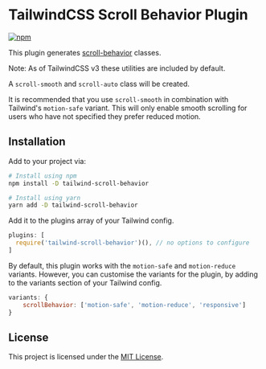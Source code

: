 # TailwindCSS Scroll Behavior Plugin

[![npm](https://img.shields.io/npm/v/tailwind-scroll-behavior.svg?style=flat-square)](https://www.npmjs.com/package/tailwind-scroll-behavior)

This plugin generates [scroll-behavior](https://developer.mozilla.org/en-US/docs/Web/CSS/scroll-behavior) classes.

Note: As of TailwindCSS v3 these utilities are included by default.

A `scroll-smooth` and `scroll-auto` class will be created.

It is recommended that you use `scroll-smooth` in combination with Tailwind's `motion-safe` variant.
This will only enable smooth scrolling for users who have not specified they prefer reduced motion.

## Installation

Add to your project via:

```bash
# Install using npm
npm install -D tailwind-scroll-behavior

# Install using yarn
yarn add -D tailwind-scroll-behavior
```

Add it to the plugins array of your Tailwind config.

```js
plugins: [
  require('tailwind-scroll-behavior')(), // no options to configure
]
```

By default, this plugin works with the `motion-safe` and `motion-reduce` variants. However, you can customise the 
variants for the plugin, by adding to the variants section of your Tailwind config.

```js
variants: {
	scrollBehavior: ['motion-safe', 'motion-reduce', 'responsive']
}
```

## License

This project is licensed under the [MIT License](https://github.com/lukewarlow/tailwind-scroll-behavior/blob/master/LICENSE).
